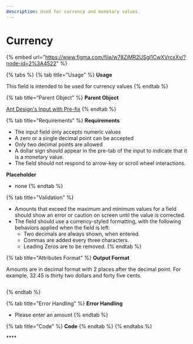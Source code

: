 ```yaml
---
description: Used for currency and monetary values.
---
```


# Currency

{% embed url="https://www.figma.com/file/w78ZiMR2USgl1CwXVrcxXv/?node-id=2%3A4522" %}

{% tabs %}
{% tab title="Usage" %}
**Usage**

This field is intended to be used for currency values
{% endtab %}

{% tab title="Parent Object" %}
**Parent Object**

[Ant Design's Input with Pre-fix](https://ant.design/components/input/)
{% endtab %}

{% tab title="Requirements" %}
**Requirements**

* The input field only accepts numeric values
*  A zero or a single decimal point can be accepted 
* Only two decimal points are allowed
* A dollar sign should appear in the pre-tab of the input to indicate that it is a monetary value.
* The field should not respond to arrow-key or scroll wheel interactions.

**Placeholder**

* none
{% endtab %}

{% tab title="Validation" %}
* Amounts that exceed the maximum and minimum values for a field should show an error or caution on screen until the value is corrected.
* The field should use a currency-styled formatting, with the following behaviors applied when the field is left:
  * Two decimals are always shown, when entered.
  * Commas are added every three characters.
  * Leading Zeros are to be removed.
{% endtab %}

{% tab title="Attributes Format" %}
**Output Format**

Amounts are in decimal format with 2 places after the decimal point. For example, 32.45 is thirty two dollars and forty five cents.

```text

```
{% endtab %}

{% tab title="Error Handling" %}
**Error Handling**

* Please enter an amount
{% endtab %}

{% tab title="Code" %}
**Code**
{% endtab %}
{% endtabs %}







\*\*\*\*

